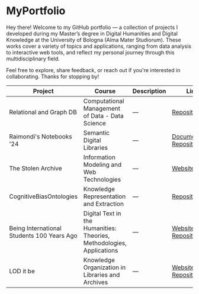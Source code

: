 # MyPortfolio
Hey there!
Welcome to my GitHub portfolio — a collection of projects I developed during my Master’s degree in Digital Humanities and Digital Knowledge at the University of Bologna (Alma Mater Studiorum). These works cover a variety of topics and applications, ranging from data analysis to interactive web tools, and reflect my personal journey through this multidisciplinary field.

Feel free to explore, share feedback, or reach out if you're interested in collaborating. Thanks for stopping by!

| Project                            | Course                                                                  | Description | Links                                                                                                                                      |
|------------------------------------|--------------------------------------------------------------------------|-------------|--------------------------------------------------------------------------------------------------------------------------------------------|
| Relational and Graph DB            | Computational Management of Data - Data Science                         | —           | [Repository](https://github.com)                                                                                                            |
| Raimondi's Notebooks '24           | Semantic Digital Libraries                                              | —           | [Documentation](https://semantic-digital-libraries-proje.gitbook.io/raimondis-notebooks-24), [Repository](https://github.com/corrado877/SemanticsDigitalLibrary_project)                                                                                      |
| The Stolen Archive                 | Information Modeling and Web Technologies                               | —           | [Website](https://marcolamorte.github.io/Looted-items-collection/index.html)                                                                                                              |
| CognitiveBiasOntologies            | Knowledge Representation and Extraction                                 | —           | [Repository](https://github.com/Marcolamorte/CognitiveBiasOntologies)                                                                                                              |
| Being International Students 100 Years Ago | Digital Text in the Humanities: Theories, Methodologies, Applications | —           | [Website](https://n1kg0r.github.io/international-unibo-students-100-years-ago/), [Repository](https://github.com/n1kg0r/international-unibo-students-100-years-ago/tree/main) |
| LOD it be            |  Knowledge Organization in Libraries and Archives                                  | —           | [Website](https://giorgiacrosilla.github.io/LODitbe/), [Repository](https://github.com/giorgiacrosilla/LODitbe)                                                                                                              |




